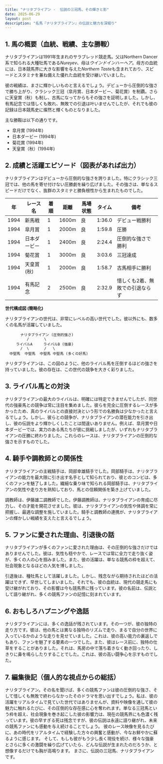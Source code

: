 ```yaml
---
title: "ナリタブライアン -  伝説の三冠馬、その輝きと影"
date: 2025-06-29
layout: post
description: "名馬『ナリタブライアン』の伝説と魅力を深堀り"
---
```


## 1. 馬の概要（血統、戦績、主な勝鞍）

ナリタブライアンは1991年生まれのサラブレッド競走馬。父はNorthern Dancer系で知られる大種牡馬である*Nureyev*、母は*ウインドインハーヘア*。母方の血統には、日本競馬界に大きな影響を与えた*Northern Taste*も含まれており、スピードとスタミナを兼ね備えた優れた血統を受け継いでいました。

彼の戦績は、まさに輝かしいものと言えるでしょう。デビューから圧倒的な強さで勝ち上がり、クラシック三冠（皐月賞、日本ダービー、菊花賞）を制覇。さらに天皇賞（秋）も制し、古馬になってからもその強さを証明しました。しかし、有馬記念では惜しくも敗れ、無敗での引退は叶いませんでしたが、それでも彼の記録は日本競馬史に燦然と輝くものとなりました。

主な勝鞍は以下の通りです。

* 皐月賞 (1994年)
* 日本ダービー (1994年)
* 菊花賞 (1994年)
* 天皇賞（秋）(1994年)


## 2. 成績と活躍エピソード（図表があれば出力）

ナリタブライアンはデビューから圧倒的な強さを誇りました。特にクラシック三冠では、他の馬を寄せ付けない圧勝劇を繰り広げました。その強さは、単なるスピードだけでなく、抜群のスタミナと勝負根性から生まれたものでした。

| 年 | レース名       | 着順 | 距離 | 馬場状態 | タイム       | 備考                               |
|---|---------------|------|------|----------|-------------|------------------------------------|
| 1994 | 新馬戦       | 1    | 1600m| 良       | 1:36.0      | デビュー戦勝利                         |
| 1994 | 皐月賞       | 1    | 2000m| 良       | 1:59.8      | 圧勝                               |
| 1994 | 日本ダービー   | 1    | 2400m| 良       | 2:24.4      | 圧倒的な強さで勝利                     |
| 1994 | 菊花賞       | 1    | 3000m| 良       | 3:03.6      | 三冠達成                               |
| 1994 | 天皇賞(秋)   | 1    | 2000m| 良       | 1:58.7      | 古馬相手に勝利                         |
| 1994 | 有馬記念       | 2    | 2500m| 良       | 2:32.9      | 惜しくも2着、無敗での引退ならず       |


**世代構成図 (簡略化)**

ナリタブライアンの世代は、非常にレベルの高い世代でした。彼以外にも、数多くの名馬が活躍していました。

```
       ナリタブライアン (圧倒的強さ)
          /       \
     ライバルA     ライバルB (強豪)
       /  \       /   \
  中堅馬  中堅馬  中堅馬 中堅馬 (多くの好馬)
```

ナリタブライアンは、この図のように、他のライバル馬を圧倒するほどの強さを持っていました。彼の存在は、この世代の競争を大きく彩りました。


## 3. ライバル馬との対決

ナリタブライアンの最大のライバルは、明確には特定できませんでしたが、同世代の強豪馬との競争は常に注目を集めました。彼らを完全に圧倒するレースが多かったため、真のライバルとの直接対決という形での名勝負は少なかったと言えるでしょう。しかし、彼らとの競争が、ナリタブライアンの潜在能力を引き出し、彼の伝説をより輝かしくしたことは間違いありません。例えば、皐月賞や日本ダービーでは、実力のある馬たちが彼に挑戦しましたが、いずれもナリタブライアンの圧勝に終わりました。これらのレースは、ナリタブライアンの圧倒的な強さを示すものでした。


## 4. 騎手や調教師との関係性

ナリタブライアンの主戦騎手は、岡部幸雄騎手でした。岡部騎手は、ナリタブライアンの能力を最大限に引き出す名手として知られており、彼とのコンビは、多くのファンを魅了しました。繊細な乗り味で知られる岡部騎手は、ナリタブライアンの気性や走り方を熟知しており、馬との信頼関係を築き上げていました。

調教師は、伊藤雄二調教師でした。伊藤調教師は、ナリタブライアンの育成に尽力し、その才能を開花させました。彼は、ナリタブライアンの気性や体調を常に把握し、最適な調整を施していました。騎手と調教師の連携が、ナリタブライアンの輝かしい戦績を支えたと言えるでしょう。


## 5. ファンに愛された理由、引退後の話

ナリタブライアンが多くのファンに愛された理由は、その圧倒的な強さだけではありませんでした。彼は、気性も穏やかで、レースでは常に全力で走り抜く姿が、多くの人の心を掴みました。また、彼の活躍は、単なる競馬の枠を超えて、社会現象となるほどの人気を博しました。

引退後は、種牡馬として活躍しました。しかし、残念ながら期待されたほどの活躍はできず、早世してしまいました。それでも、彼の血統は、現代の競走馬にも受け継がれており、その影響は今も競馬界に残っています。彼の名前は、伝説として語り継がれ、多くの競馬ファンの記憶に刻まれています。


## 6. おもしろハプニングや逸話

ナリタブライアンには、多くの逸話が残されています。その一つが、彼の独特の走り方です。彼は、他の馬とは異なる独特のリズムで走り、まるで自分の世界に入っているかのような走りを見せていました。これは、彼の高い能力の裏返しでもあり、ファンを魅了する要素の一つでした。また、彼はレース前に、独特の仕草をすることがありました。それは、馬房の中で落ち着きなく動き回ったり、しきりに鼻を鳴らしたりすることでした。これは、彼の高い闘争心を示すものでした。


## 7. 編集後記（個人的な視点からの総括）

ナリタブライアン。その名を聞けば、多くの競馬ファンは彼の圧倒的な強さ、そして惜しくも無敗で終わらなかったそのドラマを思い出すでしょう。私は、彼の活躍をリアルタイムで見ていた世代ではありませんが、資料や映像を通して彼の魅力に触れるたびに、その圧倒的な存在感に心を奪われます。単なる三冠馬という枠を超え、社会現象を巻き起こした彼の影響力は、現在の競馬界にも色濃く残っています。彼の早すぎる死は残念ですが、彼の伝説は永遠に語り継がれ、未来の競馬ファンにも感動を与え続けることでしょう。  彼のレース映像を見るたびに、あの時代をリアルタイムで経験した方々の興奮と感動が、今なお鮮やかに蘇るように感じます。  そして、もしも彼がもう少し長く現役を続け、様々な強豪とさらに多くの激闘を繰り広げていたら、どんな伝説が生まれたのだろうか、と想像するだけでも胸が高鳴ります。  まさに、伝説の三冠馬、ナリタブライアンです。
